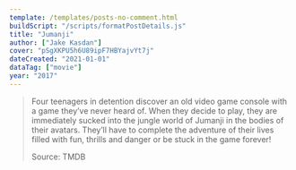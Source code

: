 ```yaml
---
template: /templates/posts-no-comment.html
buildScript: "/scripts/formatPostDetails.js"
title: "Jumanji"
author: ["Jake Kasdan"]
cover: "pSgXKPU5h6U89ipF7HBYajvYt7j"
dateCreated: "2021-01-01"
dataTag: ["movie"]
year: "2017"
---
```


> Four teenagers in detention discover an old video game console with a game they’ve never heard of. When they decide to play, they are immediately sucked into the jungle world of Jumanji in the bodies of their avatars. They’ll have to complete the adventure of their lives filled with fun, thrills and danger or be stuck in the game forever!
>
> Source: TMDB
